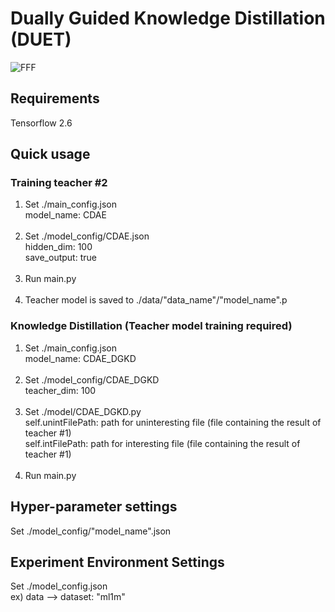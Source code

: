 # Dually Guided Knowledge Distillation (DUET)
![FFF](https://user-images.githubusercontent.com/56680371/143531372-beadf494-1c59-4d06-b5d1-b0a0ec639059.PNG)

## Requirements
Tensorflow 2.6


## Quick usage
### Training teacher \#2
1. Set ./main_config.json<br/>
    model_name: CDAE<br/>
    <br/>
2. Set ./model_config/CDAE.json  <br/>
    hidden_dim: 100<br/>
    save_output: true<br/>
   <br/>
3. Run main.py<br/>
    <br/>
4. Teacher model is saved to ./data/"data_name"/"model_name".p<br/>

### Knowledge Distillation (Teacher model training required)
1. Set ./main_config.json<br/>
    model_name: CDAE_DGKD<br/>
    <br/>
2. Set ./model_config/CDAE_DGKD<br/>
    teacher_dim: 100<br/>
    <br/>
3. Set ./model/CDAE_DGKD.py<br/>
    self.unintFilePath: path for uninteresting file (file containing the result of teacher \#1)<br/>
    self.intFilePath: path for interesting file (file containing the result of teacher \#1)<br/>
    <br/>
4. Run main.py<br/>


## Hyper-parameter settings
Set ./model_config/"model_name".json<br/>


## Experiment Environment Settings
Set ./model_config.json<br/>
    ex) data --> dataset: "ml1m"<br/>


